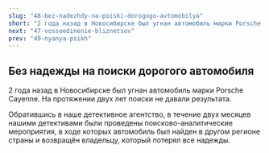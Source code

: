 ```yaml
---
slug: "48-bez-nadezhdy-na-poiski-dorogogo-avtomobilya"
short: "2 года назад в Новосибирске был угнан автомобиль марки Porsche Cayenne. На протяжении двух лет поиски не давали результата."
next: "47-vossoedinenie-bliznetsov"
prev: "49-nyanya-psikh"
---
```


## Без надежды на поиски дорогого автомобиля

2 года назад в Новосибирске был угнан автомобиль марки Porsche Cayenne. На протяжении двух лет поиски не давали результата.

Обратившись в наше детективное агентство, в течение двух месяцев нашими детективами были проведены поисково-аналитические мероприятия, в ходе которых автомобиль был найден в другом регионе страны и возвращён владельцу, который потерял все надежды.
